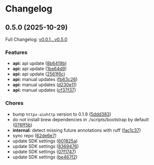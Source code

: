 # Changelog

## 0.5.0 (2025-10-29)

Full Changelog: [v0.0.1...v0.5.0](https://github.com/Alchemyst-ai/alchemyst-sdk-python/compare/v0.0.1...v0.5.0)

### Features

* **api:** api update ([8b6419b](https://github.com/Alchemyst-ai/alchemyst-sdk-python/commit/8b6419b8d3645059c5231c4e14dd1fe46b6dd3d8))
* **api:** api update ([1be64d9](https://github.com/Alchemyst-ai/alchemyst-sdk-python/commit/1be64d9cd19dc3df6d72ebb5b2496779e9b76424))
* **api:** api update ([2561f6c](https://github.com/Alchemyst-ai/alchemyst-sdk-python/commit/2561f6c5d35bfa474858bab7ee03999c765bc7d6))
* **api:** manual updates ([fb63c26](https://github.com/Alchemyst-ai/alchemyst-sdk-python/commit/fb63c269c64dea5e2881d557c81581056f21da05))
* **api:** manual updates ([d230e11](https://github.com/Alchemyst-ai/alchemyst-sdk-python/commit/d230e11ea56f28969fc8b6a2c2e3f80890430b34))
* **api:** manual updates ([cf37f37](https://github.com/Alchemyst-ai/alchemyst-sdk-python/commit/cf37f371698f25907a245a5db5dfd2663e1e4451))


### Chores

* bump `httpx-aiohttp` version to 0.1.9 ([5ddd383](https://github.com/Alchemyst-ai/alchemyst-sdk-python/commit/5ddd3838203c871a97ab101d0fa71755a3b835ef))
* do not install brew dependencies in ./scripts/bootstrap by default ([076ff5b](https://github.com/Alchemyst-ai/alchemyst-sdk-python/commit/076ff5bb3bd43bd7c998a64fc5e7395eaaabdb27))
* **internal:** detect missing future annotations with ruff ([fac1c37](https://github.com/Alchemyst-ai/alchemyst-sdk-python/commit/fac1c371e564ca90bc31cef5335c8285ef1ab92a))
* sync repo ([62de6e7](https://github.com/Alchemyst-ai/alchemyst-sdk-python/commit/62de6e77fe0e2ea96813fec36c0e3f7eaa30ab9c))
* update SDK settings ([601825a](https://github.com/Alchemyst-ai/alchemyst-sdk-python/commit/601825a483ca56ead67e7bc952ede6eb595e66f1))
* update SDK settings ([8369476](https://github.com/Alchemyst-ai/alchemyst-sdk-python/commit/8369476293e115785102255d3cf1d702daf3140c))
* update SDK settings ([07f1747](https://github.com/Alchemyst-ai/alchemyst-sdk-python/commit/07f1747979ce926f286592beca52748afdd79a11))
* update SDK settings ([be467f2](https://github.com/Alchemyst-ai/alchemyst-sdk-python/commit/be467f232ee161643d1a9ad804161598900d56ff))
